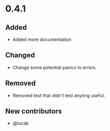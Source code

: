 
# 0.4.1

## Added

 - Added more documentation

## Changed

 - Change some potential panics to errors.

## Removed

 - Removed test that didn't test anyting useful.

## New contributors

 - @lucab
